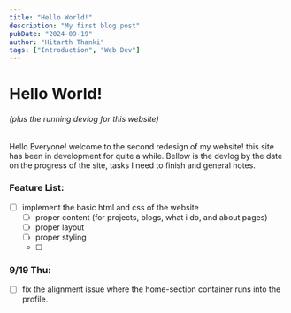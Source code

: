 ```yaml
---
title: "Hello World!"
description: "My first blog post"
pubDate: "2024-09-19"
author: "Hitarth Thanki"
tags: ["Introduction", "Web Dev"]
---
```


# Hello World! 
###### (plus the running devlog for this website)

Hello Everyone! welcome to the second redesign of my website! this site has been in development for quite a while. Bellow is the devlog by the date on the progress of the site, tasks I need to finish and general notes. 

### Feature List:
- [ ] implement the basic html and css of the website
     - [ ] proper content (for projects, blogs, what i do, and about pages)
     - [ ] proper layout
     - [ ] proper styling
     - [ ] 

### 9/19 Thu:
- [ ] fix the alignment issue where the home-section container runs into the profile.
